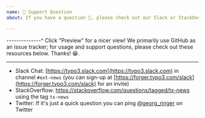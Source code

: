 ```yaml
---
name: 🤗 Support Question
about: If you have a question 💬, please check out our Slack or StackOverflow!

---
```


--------------^ Click "Preview" for a nicer view!
We primarily use GitHub as an issue tracker; for usage and support questions, please check out these resources below. Thanks! 😁.

---

* Slack Chat: [https://typo3.slack.com](https://typo3.slack.com) in channel `#ext-news` (you can sign-up at [https://forger.typo3.com/slack](https://forger.typo3.com/slack) for an invite)
* StackOverflow: https://stackoverflow.com/questions/tagged/tx-news using the tag `tx-news`
* Twitter: If it's just a quick question you can ping [@georg_ringer](https://twitter.com/georg_ringer) on Twitter